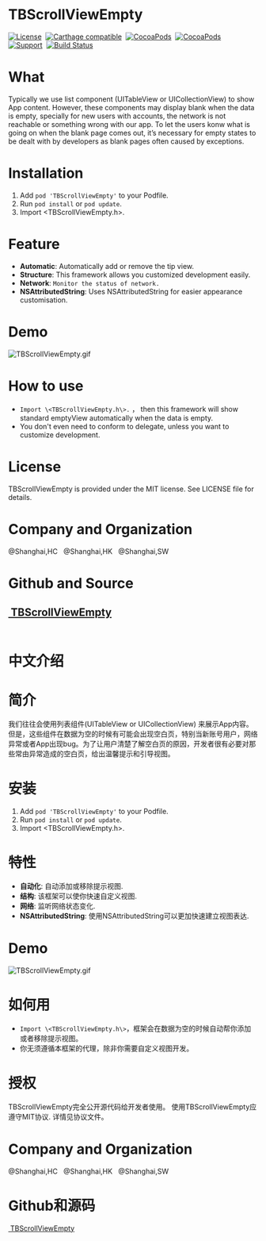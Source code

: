 TBScrollViewEmpty
==============

[![License](http://img.shields.io/badge/license-MIT-blue.svg)](http://opensource.org/licenses/MIT)&nbsp;
[![Carthage compatible](https://img.shields.io/badge/Carthage-compatible-4BC51D.svg?style=flat)](https://github.com/Carthage/Carthage)&nbsp;
[![CocoaPods](http://img.shields.io/cocoapods/v/TBScrollViewEmpty.svg?style=flat)](http://cocoapods.org/pods/TBScrollViewEmpty)&nbsp;
[![CocoaPods](http://img.shields.io/cocoapods/p/TBScrollViewEmpty.svg?style=flat)](http://cocoadocs.org/docsets/TBScrollViewEmpty)&nbsp;
[![Support](https://img.shields.io/badge/support-iOS%206%2B%20-blue.svg?style=flat)](https://www.apple.com/nl/ios/)&nbsp;
[![Build Status](https://travis-ci.org/ibireme/TBScrollViewEmpty.svg?branch=master)](https://travis-ci.org/ibireme/TBScrollViewEmpty)


What
==============
Typically we use list component (UITableView or UICollectionView) to show App content. However, these components may display blank when the data is empty, specially for new users with accounts, the network is not reachable or something wrong with our app. To let the users konw what is going on when the blank page comes out, it’s necessary for empty states to be dealt with by developers as blank pages often caused by exceptions.

Installation
==============
1. Add `pod 'TBScrollViewEmpty'` to your Podfile.
2. Run `pod install` or `pod update`.
3. Import \<TBScrollViewEmpty.h\>.

Feature
==============
- **Automatic**: Automatically add or remove the tip view.
- **Structure**: This framework allows you customized development easily.
- **Network**: `Monitor the status of network.`
- **NSAttributedString**: Uses NSAttributedString for easier appearance customisation.

Demo
==============
![TBScrollViewEmpty.gif](http://upload-images.jianshu.io/upload_images/7078206-c361231fd5587b81.gif?imageMogr2/auto-orient/strip%7CimageView2/2/w/1240)

How to use
==============
- `Import \<TBScrollViewEmpty.h\>.` ， then this framework will show standard emptyView automatically when the data is empty.
- You don't even need  to conform to delegate, unless you want to  customize development.

License
==============
TBScrollViewEmpty is provided under the MIT license. See LICENSE file for details.

Company and Organization
==============
@Shanghai,HC&nbsp;&nbsp;&nbsp;@Shanghai,HK&nbsp;&nbsp;&nbsp;@Shanghai,SW

Github and Source
==============
[ TBScrollViewEmpty](https://github.com/tangbin583085/TBScrollViewEmpty)
<br/><br/>
---

中文介绍
==============

简介
==============
我们往往会使用列表组件(UITableView or UICollectionView) 来展示App内容。但是，这些组件在数据为空的时候有可能会出现空白页，特别当新账号用户，网络异常或者App出现bug。为了让用户清楚了解空白页的原因，开发者很有必要对那些常由异常造成的空白页，给出温馨提示和引导视图。

安装
==============
1. Add `pod 'TBScrollViewEmpty'` to your Podfile.
2. Run `pod install` or `pod update`.
3. Import \<TBScrollViewEmpty.h\>.

特性
==============
- **自动化**: 自动添加或移除提示视图.
- **结构**: 该框架可以使你快速自定义视图.
- **网络**: 监听网络状态变化.
- **NSAttributedString**: 使用NSAttributedString可以更加快速建立视图表达.

Demo
==============
![TBScrollViewEmpty.gif](http://upload-images.jianshu.io/upload_images/7078206-c361231fd5587b81.gif?imageMogr2/auto-orient/strip%7CimageView2/2/w/1240)

如何用
==============
- `Import \<TBScrollViewEmpty.h\>`，框架会在数据为空的时候自动帮你添加或者移除提示视图。
- 你无须遵循本框架的代理，除非你需要自定义视图开发。


授权
==============
TBScrollViewEmpty完全公开源代码给开发者使用。
使用TBScrollViewEmpty应遵守MIT协议. 详情见协议文件。

Company and Organization
==============
@Shanghai,HC&nbsp;&nbsp;&nbsp;@Shanghai,HK&nbsp;&nbsp;&nbsp;@Shanghai,SW

Github和源码
==============
[ TBScrollViewEmpty](https://github.com/tangbin583085/TBScrollViewEmpty)
